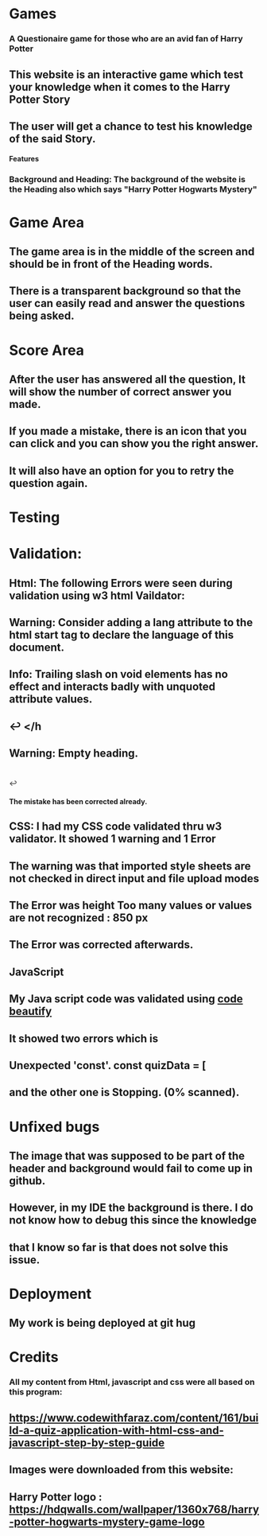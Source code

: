 # Games

### A Questionaire game for those who are an avid fan of Harry Potter
 ## This website is an interactive game which test your knowledge when it comes to the Harry Potter Story
 ## The user will get a chance to test his knowledge of the said Story.
 
#### Features

### Background and Heading: The background of the website is the Heading also which says "Harry Potter Hogwarts Mystery"

# Game Area

## The game area is in the middle of the screen and should be in front of the Heading words. 
## There is a transparent background so that the user can easily read and answer the questions being asked.

# Score Area
 ##   After the user has answered all the question, It will show the number of correct answer you made.
 ##   If you made a mistake, there is an icon that you can click and you can show you the right answer.
 ##   It will also have an option for you to retry the question again.

 # Testing

# Validation:
  ##  Html: The following Errors were seen during validation using w3 html Vaildator:

  ##   Warning: Consider adding a lang attribute to the html start tag to declare the language of this document.


  ##  Info: Trailing slash on void elements has no effect and interacts badly with unquoted attribute values.

   ##  <link rel="stylesheet" href="assests/css/style.css"/>↩  </h


 ##   Warning: Empty heading.
  ##  <h1></h1>↩

#### The mistake has been corrected already.

##     CSS: I had my CSS code validated thru w3 validator. It showed 1 warning and 1 Error
##   The warning was that imported style sheets are not checked in direct input and file upload modes

##   The Error was  height Too many values or values are not recognized : 850 px

##    The Error was corrected afterwards.

 ##   JavaScript
 ## My Java script code was validated using [code beautify](https://codebeautify.org/jsvalidate) 
 ## It showed two errors which is 
 ## Unexpected 'const'. const quizData = [
 ## and the other one is Stopping. (0% scanned).
 
  

# Unfixed bugs
## The image that was supposed to be part of the header and background would fail to come up in github. 
## However, in my IDE the background is there. I do not know how to debug this since the knowledge
## that I know so far is that does not solve this issue.

# Deployment

## My work is being deployed at git hug

# Credits

   ### All my content from Html, javascript and css were all based on this program:
    
  ##  https://www.codewithfaraz.com/content/161/build-a-quiz-application-with-html-css-and-javascript-step-by-step-guide

    
   ## Images were downloaded from this website:

 ##   Harry Potter logo : https://hdqwalls.com/wallpaper/1360x768/harry-potter-hogwarts-mystery-game-logo
   
